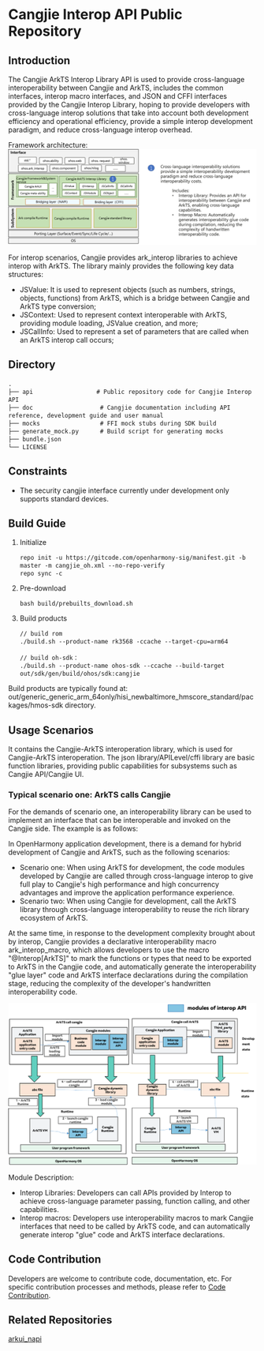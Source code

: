 # Cangjie Interop API Public Repository

## Introduction

The Cangjie ArkTS Interop Library API is used to provide cross-language interoperability between Cangjie and ArkTS, includes the common interfaces, interop macro interfaces, and JSON and CFFI interfaces provided by the Cangjie Interop Library, hoping to provide developers with cross-language interop solutions that take into account both development efficiency and operational efficiency, provide a simple interop development paradigm, and reduce cross-language interop overhead.

Framework architecture:
![cangjie interop API](./figures/cangjie-interop_eng.png)

For interop scenarios, Cangjie provides ark_interop libraries to achieve interop with ArkTS. The library mainly provides the following key data structures:

- JSValue: It is used to represent objects (such as numbers, strings, objects, functions) from ArkTS, which is a bridge between Cangjie and ArkTS type conversion;
- JSContext: Used to represent context interoperable with ArkTS, providing module loading, JSValue creation, and more;
- JSCallInfo: Used to represent a set of parameters that are called when an ArkTS interop call occurs;

## Directory

```text
.
├── api                  # Public repository code for Cangjie Interop API
├── doc                   # Cangjie documentation including API reference, development guide and user manual
├── mocks                 # FFI mock stubs during SDK build
├── generate_mock.py      # Build script for generating mocks
├── bundle.json
└── LICENSE
```

## Constraints

- The security cangjie interface currently under development only supports standard devices.

## Build Guide

1. Initialize

    ```text
    repo init -u https://gitcode.com/openharmony-sig/manifest.git -b master -m cangjie_oh.xml --no-repo-verify
    repo sync -c
    ```

2. Pre-download

    ```text
    bash build/prebuilts_download.sh
    ```

3. Build products

    ```text
    // build rom
    ./build.sh --product-name rk3568 -ccache --target-cpu=arm64

    // build oh-sdk：
    ./build.sh --product-name ohos-sdk --ccache --build-target out/sdk/gen/build/ohos/sdk:cangjie

Build products are typically found at: out/generic_generic_arm_64only/hisi_newbaltimore_hmscore_standard/packages/hmos-sdk directory.

## Usage Scenarios

It contains the Cangjie-ArkTS interoperation library, which is used for Cangjie-ArkTS interoperation. The json library/APILevel/cffi library are basic function libraries, providing public capabilities for subsystems such as Cangjie API/Cangjie UI.

### Typical scenario one: ArkTS calls Cangjie

For the demands of scenario one, an interoperability library can be used to implement an interface that can be interoperable and invoked on the Cangjie side. The example is as follows:

In OpenHarmony application development, there is a demand for hybrid development of Cangjie and ArkTS, such as the following scenarios:

- Scenario one: When using ArkTS for development, the code modules developed by Cangjie are called through cross-language interop to give full play to Cangjie's high performance and high concurrency advantages and improve the application performance experience.
- Scenario two: When using Cangjie for development, call the ArkTS library through cross-language interoperability to reuse the rich library ecosystem of ArkTS.

At the same time, in response to the development complexity brought about by interop, Cangjie provides a declarative interoperability macro ark_interop_macro, which allows developers to use the macro "@Interop[ArkTS]" to mark the functions or types that need to be exported to ArkTS in the Cangjie code, and automatically generate the interoperability "glue layer" code and ArkTS interface declarations during the compilation stage, reducing the complexity of the developer's handwritten interoperability code.

![Cangjie interoperability flow chart](./figures/api_eng.png)

Module Description:
- Interop Libraries: Developers can call APIs provided by Interop to achieve cross-language parameter passing, function calling, and other capabilities.
- Interop macros: Developers use interoperability macros to mark Cangjie interfaces that need to be called by ArkTS code, and can automatically generate interop "glue" code and ArkTS interface declarations.


## Code Contribution

Developers are welcome to contribute code, documentation, etc. For specific contribution processes and methods, please refer to [Code Contribution](https://gitcode.com/openharmony/docs/blob/master/en/contribute/code-contribution.md).

## Related Repositories

[arkui_napi](https://gitee.com/openharmony/arkui_napi)
